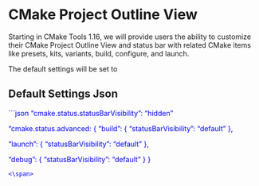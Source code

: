 # CMake Project Outline View

Starting in CMake Tools 1.16, we will provide users the ability to customize their CMake Project Outline View and status bar with related CMake items like presets, kits, variants, build, configure, and launch.

The default settings will be set to
## Default Settings Json
<span style="color:blue">
```json
“cmake.status.statusBarVisibility”: “hidden”

“cmake.status.advanced: { 
“build”: { 
  “statusBarVisibility”: “default” 
}, 

“launch”: { 
  “statusBarVisibility”: “default” 
},
 
“debug”: { 
  “statusBarVisibility”: “default” 
}
}
```
<\span>
